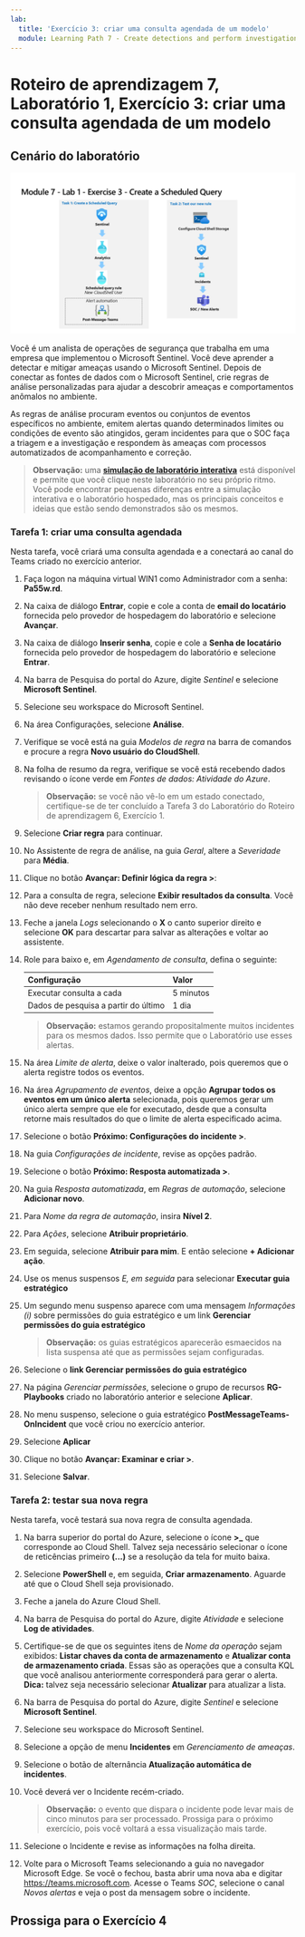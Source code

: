```yaml
---
lab:
  title: 'Exercício 3: criar uma consulta agendada de um modelo'
  module: Learning Path 7 - Create detections and perform investigations using Microsoft Sentinel
---
```


# Roteiro de aprendizagem 7, Laboratório 1, Exercício 3: criar uma consulta agendada de um modelo

## Cenário do laboratório

![Visão geral do laboratório.](../Media/SC-200-Lab_Diagrams_Mod7_L1_Ex3.png)

Você é um analista de operações de segurança que trabalha em uma empresa que implementou o Microsoft Sentinel. Você deve aprender a detectar e mitigar ameaças usando o Microsoft Sentinel. Depois de conectar as fontes de dados com o Microsoft Sentinel, crie regras de análise personalizadas para ajudar a descobrir ameaças e comportamentos anômalos no ambiente.

As regras de análise procuram eventos ou conjuntos de eventos específicos no ambiente, emitem alertas quando determinados limites ou condições de evento são atingidos, geram incidentes para que o SOC faça a triagem e a investigação e respondem às ameaças com processos automatizados de acompanhamento e correção.

>**Observação:** uma **[simulação de laboratório interativa](https://mslabs.cloudguides.com/guides/SC-200%20Lab%20Simulation%20-%20Create%20a%20scheduled%20query)** está disponível e permite que você clique neste laboratório no seu próprio ritmo. Você pode encontrar pequenas diferenças entre a simulação interativa e o laboratório hospedado, mas os principais conceitos e ideias que estão sendo demonstrados são os mesmos. 


### Tarefa 1: criar uma consulta agendada

Nesta tarefa, você criará uma consulta agendada e a conectará ao canal do Teams criado no exercício anterior.

1. Faça logon na máquina virtual WIN1 como Administrador com a senha: **Pa55w.rd**.  

1. Na caixa de diálogo **Entrar**, copie e cole a conta de **email do locatário** fornecida pelo provedor de hospedagem do laboratório e selecione **Avançar**.

1. Na caixa de diálogo **Inserir senha**, copie e cole a **Senha de locatário** fornecida pelo provedor de hospedagem do laboratório e selecione **Entrar**.

1. Na barra de Pesquisa do portal do Azure, digite *Sentinel* e selecione **Microsoft Sentinel**.

1. Selecione seu workspace do Microsoft Sentinel.

1. Na área Configurações, selecione **Análise**.

1. Verifique se você está na guia *Modelos de regra* na barra de comandos e procure a regra **Novo usuário do CloudShell**.

1. Na folha de resumo da regra, verifique se você está recebendo dados revisando o ícone verde em *Fontes de dados: Atividade do Azure*.

    >**Observação:** se você não vê-lo em um estado conectado, certifique-se de ter concluído a Tarefa 3 do Laboratório do Roteiro de aprendizagem 6, Exercício 1.

1. Selecione **Criar regra** para continuar.

1. No Assistente de regra de análise, na guia *Geral*, altere a *Severidade* para **Média**.

1. Clique no botão **Avançar: Definir lógica da regra >**:

1. Para a consulta de regra, selecione **Exibir resultados da consulta**. Você não deve receber nenhum resultado nem erro.

1. Feche a janela *Logs* selecionando o **X** o canto superior direito e selecione **OK** para descartar para salvar as alterações e voltar ao assistente.

1. Role para baixo e, em *Agendamento de consulta*, defina o seguinte:

    |Configuração|Valor|
    |---|---|
    |Executar consulta a cada|5 minutos|
    |Dados de pesquisa a partir do último|1 dia|

    >**Observação:** estamos gerando propositalmente muitos incidentes para os mesmos dados. Isso permite que o Laboratório use esses alertas.

1. Na área *Limite de alerta*, deixe o valor inalterado, pois queremos que o alerta registre todos os eventos.

1. Na área *Agrupamento de eventos*, deixe a opção **Agrupar todos os eventos em um único alerta** selecionada, pois queremos gerar um único alerta sempre que ele for executado, desde que a consulta retorne mais resultados do que o limite de alerta especificado acima.

1. Selecione o botão **Próximo: Configurações do incidente >**. 

1. Na guia *Configurações de incidente*, revise as opções padrão.

1. Selecione o botão **Próximo: Resposta automatizada >**.

1. Na guia *Resposta automatizada*, em *Regras de automação*, selecione **Adicionar novo**.

1. Para *Nome da regra de automação*, insira **Nível 2**.

1. Para *Ações*, selecione **Atribuir proprietário**.

1. Em seguida, selecione **Atribuir para mim**. E então selecione **+ Adicionar ação**.

1. Use os menus suspensos *E, em seguida* para selecionar **Executar guia estratégico**

1. Um segundo menu suspenso aparece com uma mensagem *Informações (i)* sobre permissões do guia estratégico e um link **Gerenciar permissões do guia estratégico**

    >**Observação:** os guias estratégicos aparecerão esmaecidos na lista suspensa até que as permissões sejam configuradas.

1. Selecione o **link Gerenciar permissões do guia estratégico**

1. Na página *Gerenciar permissões*, selecione o grupo de recursos **RG-Playbooks** criado no laboratório anterior e selecione **Aplicar**.

1. No menu suspenso, selecione o guia estratégico **PostMessageTeams-OnIncident** que você criou no exercício anterior.

1. Selecione **Aplicar**

1. Clique no botão **Avançar: Examinar e criar >**.
  
1. Selecione **Salvar**.


### Tarefa 2: testar sua nova regra

Nesta tarefa, você testará sua nova regra de consulta agendada.

1. Na barra superior do portal do Azure, selecione o ícone **>_** que corresponde ao Cloud Shell. Talvez seja necessário selecionar o ícone de reticências primeiro **(...)** se a resolução da tela for muito baixa.

1. Selecione **PowerShell** e, em seguida, **Criar armazenamento**. Aguarde até que o Cloud Shell seja provisionado.

1. Feche a janela do Azure Cloud Shell.

1. Na barra de Pesquisa do portal do Azure, digite *Atividade* e selecione **Log de atividades**.

1. Certifique-se de que os seguintes itens de *Nome da operação* sejam exibidos: **Listar chaves da conta de armazenamento** e **Atualizar conta de armazenamento criada**. Essas são as operações que a consulta KQL que você analisou anteriormente corresponderá para gerar o alerta. **Dica:** talvez seja necessário selecionar **Atualizar** para atualizar a lista.

1. Na barra de Pesquisa do portal do Azure, digite *Sentinel* e selecione **Microsoft Sentinel**.

1. Selecione seu workspace do Microsoft Sentinel.

1. Selecione a opção de menu **Incidentes** em *Gerenciamento de ameaças*.

1. Selecione o botão de alternância **Atualização automática de incidentes**.

1. Você deverá ver o Incidente recém-criado.

    >**Observação:** o evento que dispara o incidente pode levar mais de cinco minutos para ser processado. Prossiga para o próximo exercício, pois você voltará a essa visualização mais tarde.

1. Selecione o Incidente e revise as informações na folha direita.

1. Volte para o Microsoft Teams selecionando a guia no navegador Microsoft Edge. Se você o fechou, basta abrir uma nova aba e digitar https://teams.microsoft.com. Acesse o Teams *SOC*, selecione o canal *Novos alertas* e veja o post da mensagem sobre o incidente.


## Prossiga para o Exercício 4
